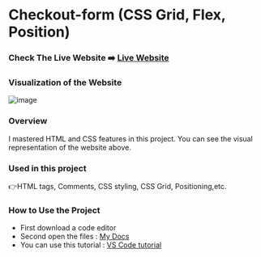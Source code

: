 # Checkout-form (CSS Grid, Flex, Position)

### Check The Live Website ➡️ [Live Website](https://sekunev.github.io/Projects/20_Checkout-form/)


### Visualization of the Website
![image](https://user-images.githubusercontent.com/101554737/188273121-c77592e9-da78-445b-8908-6676ea1cb6f2.png)


### Overview
I mastered HTML and CSS features in this project. You can see the visual representation of the website above.

### Used in this project
👉HTML tags, Comments, CSS styling, CSS Grid, Positioning,etc.

### How to Use the Project
+ First download a code editor
+ Second open the files : [My Docs](https://github.com/Sekunev/Projects/tree/main/20_Checkout-form)
+ You can use this tutorial : [VS Code tutorial](https://www.youtube.com/watch?v=fJEbVCrEMSE)

